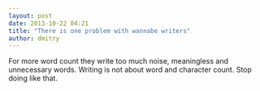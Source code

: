 ```yaml
---
layout: post
date: 2013-10-22 04:21
title: "There is one problem with wannabe writers"
author: dmitry
---
```


For more word count they write too much noise, meaningless and unnecessary words. Writing is not about word and character count. Stop doing like that.